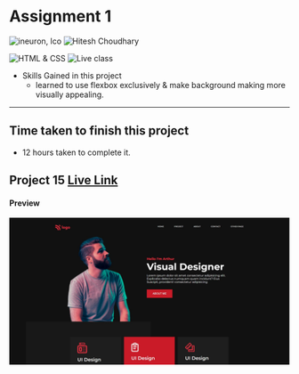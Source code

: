 # Assignment 1

![ineuron, lco](https://img.shields.io/badge/iNeuron-LCO-brightgreen)
![Hitesh Choudhary](https://img.shields.io/badge/Hitesh--Choudhary-Full--stack--JS--bootcamp-red)

![HTML & CSS](https://img.shields.io/badge/HTML-CSS-brightgreen)
![Live class](https://img.shields.io/badge/WEB--Dev-PROJECT--15-blue)


- Skills Gained in this project
  - learned to use flexbox exclusively & make background making more visually appealing.
---

## Time taken to finish this project

- 12 hours taken to complete it.
## Project 15 [Live Link]()
#### Preview

![Desktop](./preview.jpg)
